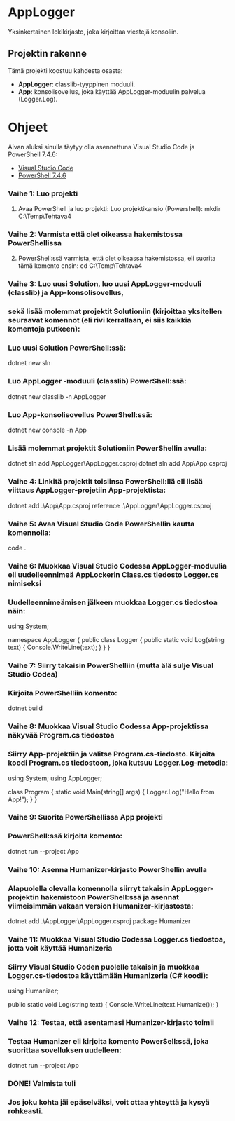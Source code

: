 # AppLogger

Yksinkertainen lokikirjasto, joka kirjoittaa viestejä konsoliin.

## Projektin rakenne

Tämä projekti koostuu kahdesta osasta:
- **AppLogger**: classlib-tyyppinen moduuli.
- **App**: konsolisovellus, joka käyttää AppLogger-moduulin palvelua (Logger.Log).

# Ohjeet

Aivan aluksi sinulla täytyy olla asennettuna Visual Studio Code ja PowerShell 7.4.6:
- [Visual Studio Code](https://code.visualstudio.com/)
- [PowerShell 7.4.6](https://github.com/PowerShell/PowerShell/releases)

### Vaihe 1: Luo projekti
 
1. Avaa PowerShell ja luo projekti:
Luo projektikansio (Powershell): mkdir C:\Temp\Tehtava4

### Vaihe 2: Varmista että olet oikeassa hakemistossa PowerShellissa

2. PowerShell:ssä varmista, että olet oikeassa hakemistossa, eli suorita tämä komento ensin: 
cd C:\Temp\Tehtava4

### Vaihe 3: Luo uusi Solution, luo uusi AppLogger-moduuli (classlib) ja App-konsolisovellus, 
### sekä lisää molemmat projektit Solutioniin (kirjoittaa yksitellen seuraavat komennot (eli rivi kerrallaan, ei siis kaikkia komentoja putkeen):

### Luo uusi Solution PowerShell:ssä: 
dotnet new sln

### Luo AppLogger -moduuli (classlib) PowerShell:ssä: 
dotnet new classlib -n AppLogger

### Luo App-konsolisovellus PowerShell:ssä:
dotnet new console -n App

### Lisää molemmat projektit Solutioniin PowerShellin avulla:
dotnet sln add AppLogger\AppLogger.csproj
dotnet sln add App\App.csproj

### Vaihe 4: Linkitä projektit toisiinsa PowerShell:llä eli lisää viittaus AppLogger-projetiin App-projektista:
dotnet add .\App\App.csproj reference .\AppLogger\AppLogger.csproj

### Vaihe 5: Avaa Visual Studio Code PowerShellin kautta komennolla:
code .

### Vaihe 6: Muokkaa Visual Studio Codessa AppLogger-moduulia eli uudelleennimeä AppLockerin Class.cs tiedosto Logger.cs nimiseksi
### Uudelleennimeämisen jälkeen muokkaa Logger.cs tiedostoa näin:

using System;

namespace AppLogger
{
    public class Logger
    {
        public static void Log(string text)
        {
            Console.WriteLine(text);
        }
    }
}

### Vaihe 7: Siirry takaisin PowerShelliin (mutta älä sulje Visual Studio Codea)
### Kirjoita PowerShelliin komento:
dotnet build

### Vaihe 8: Muokkaa Visual Studio Codessa App-projektissa näkyvää Program.cs tiedostoa
### Siirry App-projektiin ja valitse Program.cs-tiedosto. Kirjoita koodi Program.cs tiedostoon, joka kutsuu Logger.Log-metodia:

using System;
using AppLogger;

class Program
{
    static void Main(string[] args)
    {
        Logger.Log("Hello from App!");
    }
}

### Vaihe 9: Suorita PowerShellissa App projekti
### PowerShell:ssä kirjoita komento:
dotnet run --project App

### Vaihe 10: Asenna Humanizer-kirjasto PowerShellin avulla
### Alapuolella olevalla komennolla siirryt takaisin AppLogger-projektin hakemistoon PowerShell:ssä ja asennat viimeisimmän vakaan version Humanizer-kirjastosta:
dotnet add .\AppLogger\AppLogger.csproj package Humanizer

### Vaihe 11: Muokkaa Visual Studio Codessa Logger.cs tiedostoa, jotta voit käyttää Humanizeria
### Siirry Visual Studio Coden puolelle takaisin ja muokkaa Logger.cs-tiedostoa käyttämään Humanizeria (C# koodi):

using Humanizer;

public static void Log(string text)
{
    Console.WriteLine(text.Humanize());
}

### Vaihe 12: Testaa, että asentamasi Humanizer-kirjasto toimii
### Testaa Humanizer eli kirjoita komento PowerSell:ssä, joka suorittaa sovelluksen uudelleen:
dotnet run --project App

### DONE! Valmista tuli
### Jos joku kohta jäi epäselväksi, voit ottaa yhteyttä ja kysyä rohkeasti.
